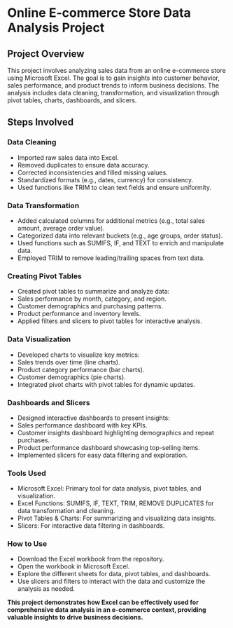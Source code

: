 # Online E-commerce Store Data Analysis Project

## Project Overview
This project involves analyzing sales data from an online e-commerce store using Microsoft Excel. The goal is to gain insights into customer behavior, sales performance, and product trends to inform business decisions. The analysis includes data cleaning, transformation, and visualization through pivot tables, charts, dashboards, and slicers.

## Steps Involved
### Data Cleaning
- Imported raw sales data into Excel.
- Removed duplicates to ensure data accuracy.
- Corrected inconsistencies and filled missing values.
- Standardized formats (e.g., dates, currency) for consistency.
- Used functions like TRIM to clean text fields and ensure uniformity.

### Data Transformation
- Added calculated columns for additional metrics (e.g., total sales amount, average order value).
- Categorized data into relevant buckets (e.g., age groups, order status).
- Used functions such as SUMIFS, IF, and TEXT to enrich and manipulate data.
- Employed TRIM to remove leading/trailing spaces from text data.

### Creating Pivot Tables
- Created pivot tables to summarize and analyze data:
- Sales performance by month, category, and region.
- Customer demographics and purchasing patterns.
- Product performance and inventory levels.
- Applied filters and slicers to pivot tables for interactive analysis.

### Data Visualization
- Developed charts to visualize key metrics:
- Sales trends over time (line charts).
- Product category performance (bar charts).
- Customer demographics (pie charts).
- Integrated pivot charts with pivot tables for dynamic updates.

### Dashboards and Slicers
- Designed interactive dashboards to present insights:
- Sales performance dashboard with key KPIs.
- Customer insights dashboard highlighting demographics and repeat purchases.
- Product performance dashboard showcasing top-selling items.
- Implemented slicers for easy data filtering and exploration.

### Tools Used
- Microsoft Excel: Primary tool for data analysis, pivot tables, and visualization.
- Excel Functions: SUMIFS, IF, TEXT, TRIM, REMOVE DUPLICATES for data transformation and cleaning.
- Pivot Tables & Charts: For summarizing and visualizing data insights.
- Slicers: For interactive data filtering in dashboards.

### How to Use
- Download the Excel workbook from the repository.
- Open the workbook in Microsoft Excel.
- Explore the different sheets for data, pivot tables, and dashboards.
- Use slicers and filters to interact with the data and customize the analysis as needed.

**This project demonstrates how Excel can be effectively used for comprehensive data analysis in an e-commerce context, providing valuable insights to drive business decisions.**
